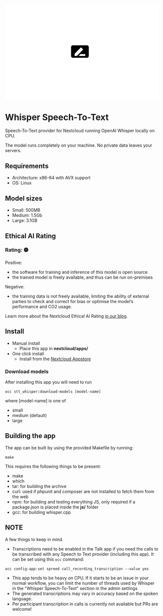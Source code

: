 <!--
SPDX-FileCopyrightText: Marcel Klehr <mklehr@gmx.net>
SPDX-License-Identifier: CC0-1.0
-->

![](https://raw.githubusercontent.com/nextcloud/stt_whisper/main/screenshots/Logo.png)

# Whisper Speech-To-Text
Speech-To-Text provider for Nextcloud running OpenAI Whisper locally on CPU.

The model runs completely on your machine. No private data leaves your servers.

## Requirements
 * Architecture: x86-64 with AVX support
 * OS: Linux

## Model sizes

* Small: 500MB
* Medium: 1.5Gb
* Large: 3.1GB

## Ethical AI Rating
### Rating: 🟡

Positive:
* the software for training and inference of this model is open source
* the trained model is freely available, and thus can be run on-premises

Negative:
* the training data is not freely available, limiting the ability of external parties to check and correct for bias or optimise the model’s performance and CO2 usage.

Learn more about the Nextcloud Ethical AI Rating [in our blog](https://nextcloud.com/blog/nextcloud-ethical-ai-rating/).

## Install

* Manual install
    * Place this app in **nextcloud/apps/**
* One click install
    * Install from the [Nextcloud Appstore](https://apps.nextcloud.com/apps/stt_whisper)

### Download models

After installing this app you will need to run

    occ stt_whisper:download-models [model-name]

where [model-name] is one of

* small
* medium (default)
* large

## Building the app

The app can be built by using the provided Makefile by running:

    make

This requires the following things to be present:
* make
* which
* tar: for building the archive
* curl: used if phpunit and composer are not installed to fetch them from the web
* npm: for building and testing everything JS, only required if a package.json is placed inside the **js/** folder
* gcc: for building whisper.cpp

## NOTE

A few things to keep in mind.

* Transcriptions need to be enabled in the Talk app if you need the calls to be transcribed with any Speech to Text provider (including this app). It can be set using this `occ` command:

```
occ config:app:set spreed call_recording_transcription --value yes
```

* This app tends to be heavy on CPU. If it starts to be an issue in your normal workflow, you can limit the number of threads used by Whisper in the "Whisper Speech-To-Text" section in the admin settings
* The generated transcriptions may vary in accuracy based on the spoken language.
* Per participant transcription in calls is currently not available but PRs are welcome!
